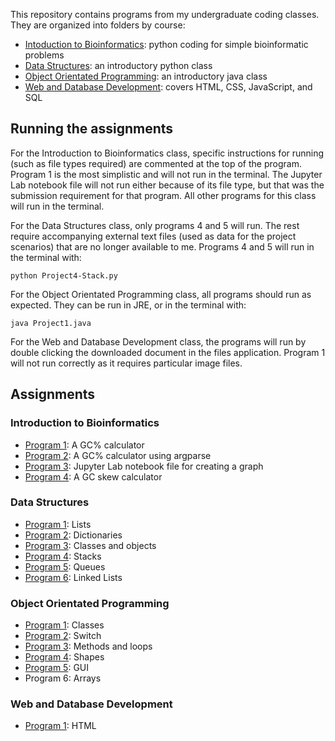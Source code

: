 This repository contains programs from my undergraduate coding classes. They are organized into folders by course:
* [Intoduction to Bioinformatics](IntroToBioinformatics): python coding for simple bioinformatic problems
* [Data Structures](DataStructures): an introductory python class
* [Object Orientated Programming](ObjectOrientatedProgramming): an introductory java class
* [Web and Database Development](WebAndDatabaseDevelopment): covers HTML, CSS, JavaScript, and SQL
## Running the assignments
For the Introduction to Bioinformatics class, specific instructions for running (such as file types required) are commented at the top of the program. Program 1 is the most simplistic and will not run in the terminal. The Jupyter Lab notebook file will not run either because of its file type, but that was the submission requirement for that program. All other programs for this class will run in the terminal. 

For the Data Structures class, only programs 4 and 5 will run. The rest require accompanying external text files (used as data for the project scenarios) that are no longer available to me. Programs 4 and 5 will run in the terminal with:
```{shell}
python Project4-Stack.py
```
For the Object Orientated Programming class, all programs should run as expected. They can be run in JRE, or in the terminal with:
```{shell}
java Project1.java
```
For the Web and Database Development class, the programs will run by double clicking the downloaded document in the files application. Program 1 will not run correctly as it requires particular image files.
## Assignments
### Introduction to Bioinformatics
* [Program 1](IntroToBioinformatics/Project1-GCcalculator.py): A GC% calculator
* [Program 2](IntroToBioinformatics/Project2-GCpercent.py): A GC% calculator using argparse
* [Program 3](IntroToBioinformatics/Project3-JupyterPlot.ipynb): Jupyter Lab notebook file for creating a graph
* [Program 4](IntroToBioinformatics/Project4-GCskew.py): A GC skew calculator
### Data Structures
* [Program 1](DataStructures/Project1-Lists.py): Lists
* [Program 2](DataStructures/Project2-Dictionaries.py): Dictionaries
* [Program 3](DataStructures/Project3-Classes.py): Classes and objects
* [Program 4](DataStructures/Project4-Stack.py): Stacks
* [Program 5](DataStructures/Project5-Queue.py): Queues
* [Program 6](DataStructures/Project6-LinkedList.py): Linked Lists
### Object Orientated Programming
* [Program 1](ObjectOrientatedProgramming/Project1.java): Classes
* [Program 2](ObjectOrientatedProgramming/Project2.java): Switch
* [Program 3](ObjectOrientatedProgramming/Project3.java): Methods and loops
* [Program 4](ObjectOrientatedProgramming/Project4): Shapes
* [Program 5](ObjectOrientatedProgramming/Project5): GUI
* Program 6: Arrays
### Web and Database Development
* [Program 1](WebAndDatabaseDevelopment/index.html): HTML
